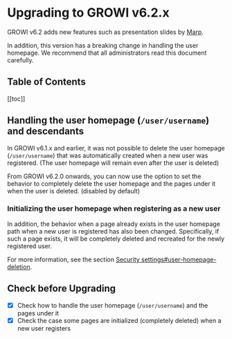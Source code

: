 # Upgrading to GROWI v6.2.x

GROWI v6.2 adds new features such as presentation slides by [Marp](https://marp.app/).

In addition, this version has a breaking change in handling the user homepage. We recommend that all administrators read this document carefully.


## Table of Contents

[[toc]]

## Handling the user homepage (`/user/username`) and descendants

In GROWI v6.1.x and earlier, it was not possible to delete the user homepage (`/user/username`) that was automatically created when a new user was registered.
(The user homepage will remain even after the user is deleted)

From GROWI v6.2.0 onwards, you can now use the option to set the behavior to completely delete the user homepage and the pages under it when the user is deleted.
(disabled by default)

### Initializing the user homepage when registering as a new user

In addition, the behavior when a page already exists in the user homepage path when a new user is registered has also been changed.
Specifically, if such a page exists, it will be completely deleted and recreated for the newly registered user.

For more information, see the section [Security settings#user-homepage-deletion](/en/admin-guide/management-cookbook/security.html#user-homepage-deletion).

## Check before Upgrading

- [x] Check how to handle the user homepage (`/user/username`) and the pages under it
- [x] Check the case some pages are initialized (completely deleted) when a new user registers

